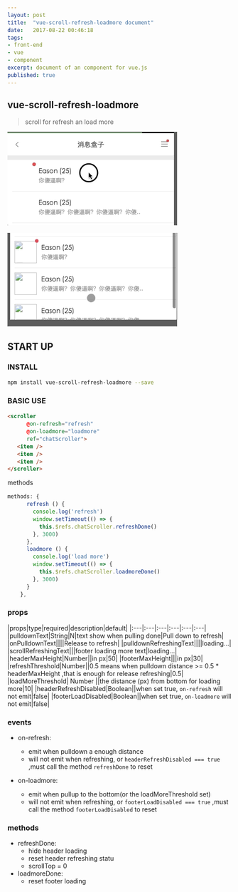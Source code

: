 ```yaml
---
layout: post
title:  "vue-scroll-refresh-loadmore document"
date:   2017-08-22 00:46:18
tags:
- front-end
- vue
- component
excerpt: document of an component for vue.js
published: true
---
```

## vue-scroll-refresh-loadmore
> scroll for refresh an load more

![](https://raw.githubusercontent.com/vincentmrlau/remote-image-store/master/vue-scroll-pulldown.gif)

![](https://raw.githubusercontent.com/vincentmrlau/remote-image-store/master/vue-scroll-pullup.gif)

## START UP
### INSTALL

```bash
npm install vue-scroll-refresh-loadmore --save
```

### BASIC USE

```html
<scroller
      @on-refresh="refresh"
      @on-loadmore="loadmore"
      ref="chatScroller">
   <item />
   <item />
   <item />
</scroller>

```

methods

```javascript
methods: {
      refresh () {
        console.log('refresh')
        window.setTimeout(() => {
          this.$refs.chatScroller.refreshDone()
        }, 3000)
      },
      loadmore () {
        console.log('load more')
        window.setTimeout(() => {
          this.$refs.chatScroller.loadmoreDone()
        }, 3000)
      }
    },
```

### props

|props|type|required|description|default|
|:---|:---|:---|:---|:---|:---|
|pulldownText|String|N|text show when pulling done|Pull down to refresh|
|onPulldownText||||Release to refresh|
|pulldownRefreshingText||||loading...|
|scrollRefreshingText|||footer loading more text|loading...|
|headerMaxHeight|Number||in px|50|
|footerMaxHeight|||in px|30|
|refreshThreshold|Number||0.5 means when pulldown distance >= 0.5 * headerMaxHeight ,that is enough for release refreshing|0.5|
|loadMoreThreshold| Number ||the distance (px) from bottom for loading more|10|
|headerRefreshDisabled|Boolean||when set true, `on-refresh` will not emit|false|
|footerLoadDisabled|Boolean||when set true, `on-loadmore` will not emit|false|

### events

* on-refresh:
	* emit when pulldown a enough distance
	* will not emit when refreshing, or `headerRefreshDisabled === true` ,must call the method `refreshDone` to reset

* on-loadmore:
	* emit when pullup to the bottom(or the loadMoreThreshold set)
	* will not emit when refreshing, or `footerLoadDisabled === true` ,must call the method `footerLoadDisabled` to reset

### methods

* refreshDone:
	* hide header loading
	* reset header refreshing statu
	* scrollTop = 0
* loadmoreDone:
	* reset footer loading